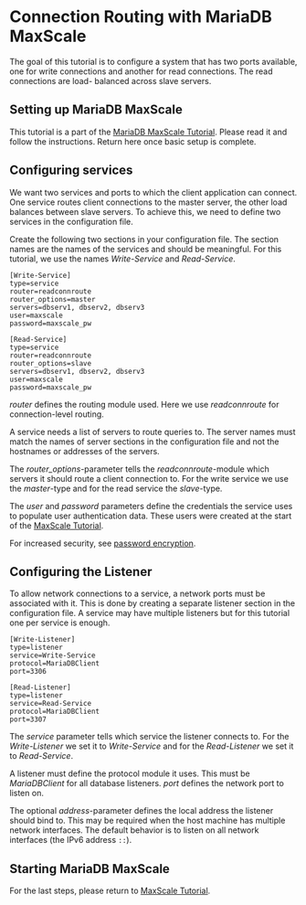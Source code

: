 # Connection Routing with MariaDB MaxScale

The goal of this tutorial is to configure a system that has two ports available, one for
write connections and another for read connections. The read connections are load-
balanced across slave servers.

## Setting up MariaDB MaxScale

This tutorial is a part of the [MariaDB MaxScale Tutorial](MaxScale-Tutorial.md).
Please read it and follow the instructions. Return here once basic setup is complete.

## Configuring services

We want two services and ports to which the client application can connect. One service
routes client connections to the master server, the other load balances between slave
servers. To achieve this, we need to define two services in the configuration file.

Create the following two sections in your configuration file. The section names are the
names of the services and should be meaningful. For this tutorial, we use the names
*Write-Service* and *Read-Service*.

```
[Write-Service]
type=service
router=readconnroute
router_options=master
servers=dbserv1, dbserv2, dbserv3
user=maxscale
password=maxscale_pw

[Read-Service]
type=service
router=readconnroute
router_options=slave
servers=dbserv1, dbserv2, dbserv3
user=maxscale
password=maxscale_pw
```

*router* defines the routing module used. Here we use *readconnroute* for
connection-level routing.

A service needs a list of servers to route queries to. The server names must
match the names of server sections in the configuration file and not the hostnames or
addresses of the servers.

The *router_options*-parameter tells the *readconnroute*-module which servers it should
route a client connection to. For the write service we use the _master_-type and for the
read service the _slave_-type.

The *user* and *password* parameters define the credentials the service uses to populate
user authentication data. These users were created at the start of the
[MaxScale Tutorial](MaxScale-Tutorial.md).

For increased security, see [password encryption](Encrypting-Passwords.md).

## Configuring the Listener

To allow network connections to a service, a network ports must be associated with it.
This is done by creating a separate listener section in the configuration file. A service
may have multiple listeners but for this tutorial one per service is enough.

```
[Write-Listener]
type=listener
service=Write-Service
protocol=MariaDBClient
port=3306

[Read-Listener]
type=listener
service=Read-Service
protocol=MariaDBClient
port=3307
```

The *service* parameter tells which service the listener connects to. For the
*Write-Listener* we set it to *Write-Service* and for the *Read-Listener* we set
it to *Read-Service*.

A listener must define the protocol module it uses. This must be *MariaDBClient* for all
database listeners. *port* defines the network port to listen on.

The optional *address*-parameter defines the local address the listener should bind to.
This may be required when the host machine has multiple network interfaces. The
default behavior is to listen on all network interfaces (the IPv6 address `::`).

## Starting MariaDB MaxScale

For the last steps, please return to [MaxScale Tutorial](MaxScale-Tutorial.md).
